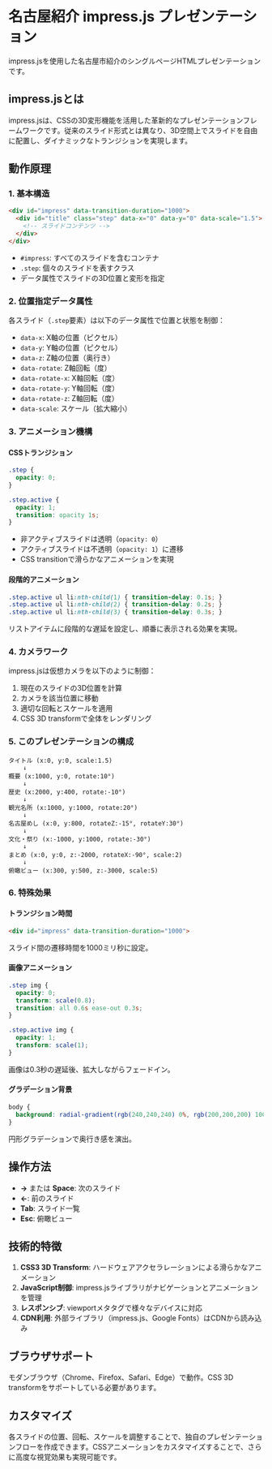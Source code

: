 # 名古屋紹介 impress.js プレゼンテーション

impress.jsを使用した名古屋市紹介のシングルページHTMLプレゼンテーションです。

## impress.jsとは

impress.jsは、CSSの3D変形機能を活用した革新的なプレゼンテーションフレームワークです。従来のスライド形式とは異なり、3D空間上でスライドを自由に配置し、ダイナミックなトランジションを実現します。

## 動作原理

### 1. 基本構造

```html
<div id="impress" data-transition-duration="1000">
  <div id="title" class="step" data-x="0" data-y="0" data-scale="1.5">
    <!-- スライドコンテンツ -->
  </div>
</div>
```

- `#impress`: すべてのスライドを含むコンテナ
- `.step`: 個々のスライドを表すクラス
- データ属性でスライドの3D位置と変形を指定

### 2. 位置指定データ属性

各スライド（`.step`要素）は以下のデータ属性で位置と状態を制御：

- `data-x`: X軸の位置（ピクセル）
- `data-y`: Y軸の位置（ピクセル）  
- `data-z`: Z軸の位置（奥行き）
- `data-rotate`: Z軸回転（度）
- `data-rotate-x`: X軸回転（度）
- `data-rotate-y`: Y軸回転（度）
- `data-rotate-z`: Z軸回転（度）
- `data-scale`: スケール（拡大縮小）

### 3. アニメーション機構

#### CSSトランジション
```css
.step {
  opacity: 0;
}

.step.active {
  opacity: 1;
  transition: opacity 1s;
}
```

- 非アクティブスライドは透明（`opacity: 0`）
- アクティブスライドは不透明（`opacity: 1`）に遷移
- CSS transitionで滑らかなアニメーションを実現

#### 段階的アニメーション
```css
.step.active ul li:nth-child(1) { transition-delay: 0.1s; }
.step.active ul li:nth-child(2) { transition-delay: 0.2s; }
.step.active ul li:nth-child(3) { transition-delay: 0.3s; }
```

リストアイテムに段階的な遅延を設定し、順番に表示される効果を実現。

### 4. カメラワーク

impress.jsは仮想カメラを以下のように制御：

1. 現在のスライドの3D位置を計算
2. カメラを該当位置に移動
3. 適切な回転とスケールを適用
4. CSS 3D transformで全体をレンダリング

### 5. このプレゼンテーションの構成

```
タイトル (x:0, y:0, scale:1.5)
    ↓
概要 (x:1000, y:0, rotate:10°)
    ↓
歴史 (x:2000, y:400, rotate:-10°)  
    ↓
観光名所 (x:1000, y:1000, rotate:20°)
    ↓
名古屋めし (x:0, y:800, rotateZ:-15°, rotateY:30°)
    ↓
文化・祭り (x:-1000, y:1000, rotate:-30°)
    ↓
まとめ (x:0, y:0, z:-2000, rotateX:-90°, scale:2)
    ↓
俯瞰ビュー (x:300, y:500, z:-3000, scale:5)
```

### 6. 特殊効果

#### トランジション時間
```html
<div id="impress" data-transition-duration="1000">
```
スライド間の遷移時間を1000ミリ秒に設定。

#### 画像アニメーション
```css
.step img {
  opacity: 0;
  transform: scale(0.8);
  transition: all 0.6s ease-out 0.3s;
}

.step.active img {
  opacity: 1;
  transform: scale(1);
}
```
画像は0.3秒の遅延後、拡大しながらフェードイン。

#### グラデーション背景
```css
body {
  background: radial-gradient(rgb(240,240,240) 0%, rgb(200,200,200) 100%);
}
```
円形グラデーションで奥行き感を演出。

## 操作方法

- **→** または **Space**: 次のスライド
- **←**: 前のスライド
- **Tab**: スライド一覧
- **Esc**: 俯瞰ビュー

## 技術的特徴

1. **CSS3 3D Transform**: ハードウェアアクセラレーションによる滑らかなアニメーション
2. **JavaScript制御**: impress.jsライブラリがナビゲーションとアニメーションを管理
3. **レスポンシブ**: viewportメタタグで様々なデバイスに対応
4. **CDN利用**: 外部ライブラリ（impress.js、Google Fonts）はCDNから読み込み

## ブラウザサポート

モダンブラウザ（Chrome、Firefox、Safari、Edge）で動作。CSS 3D transformをサポートしている必要があります。

## カスタマイズ

各スライドの位置、回転、スケールを調整することで、独自のプレゼンテーションフローを作成できます。CSSアニメーションをカスタマイズすることで、さらに高度な視覚効果も実現可能です。